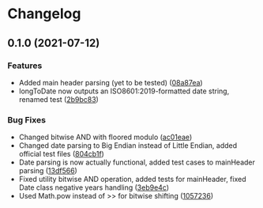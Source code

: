 # Changelog

## 0.1.0 (2021-07-12)


### Features

* Added main header parsing (yet to be tested) ([08a87ea](https://www.github.com/cheminfo/spc-parser/commit/08a87ea43920d8c6f7e247bc2935366c5ffc164d))
* longToDate now outputs an ISO8601:2019-formatted date string, renamed test ([2b9bc83](https://www.github.com/cheminfo/spc-parser/commit/2b9bc83e2253a0ececc1e8c7adff451ef04a7e39))


### Bug Fixes

* Changed bitwise AND with floored modulo ([ac01eae](https://www.github.com/cheminfo/spc-parser/commit/ac01eae3a97e3d52b1882d090eef955d006aa732))
* Changed date parsing to Big Endian instead of Little Endian, added official test files ([804cb1f](https://www.github.com/cheminfo/spc-parser/commit/804cb1ffcf4c97e7e234e1474a9a4399ff7693fe))
* Date parsing is now actually functional, added test cases to mainHeader parsing ([13df566](https://www.github.com/cheminfo/spc-parser/commit/13df5660dcb7be4ca962c4104d97c2168356f8cb))
* Fixed utility bitwise AND operation, added tests for mainHeader, fixed Date class negative years handling ([3eb9e4c](https://www.github.com/cheminfo/spc-parser/commit/3eb9e4c0715bb3ab9ea2b5ab9f5584cf542183ef))
* Used Math.pow instead of >> for bitwise shifting ([1057236](https://www.github.com/cheminfo/spc-parser/commit/10572360cc9e85e0d716de8c63661cb7bc9d1aca))
